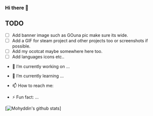 ### Hi there 👋

## TODO
- [ ] Add banner image such as GOuna pic make sure its wide.
- [ ] Add a GIF for steam project and other projects too or screenshots if possible.
- [ ] Add my ocotcat maybe somewhere here too.
- [ ] Add languages icons etc..

- 🔭 I’m currently working on ...
- 🌱 I’m currently learning ...
- 📫 How to reach me:

- ⚡ Fun fact: ...


[![Mohyddin's github stats](https://github-readme-stats.vercel.app/api?username=mohyddintash&show_icons=true&theme=nightowl&count_private=true)]

<!--
**mohyddintash/mohyddintash** is a ✨ _special_ ✨ repository because its `README.md` (this file) appears on your GitHub profile.

Here are some ideas to get you started:

- 🔭 I’m currently working on ...
- 🌱 I’m currently learning ...
- 👯 I’m looking to collaborate on ...
- 🤔 I’m looking for help with ...
- 💬 Ask me about ...
- 📫 How to reach me: ...
- 😄 Pronouns: ...
- ⚡ Fun fact: ...
-->

